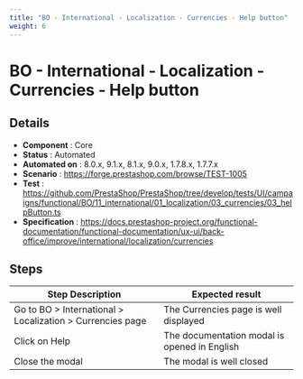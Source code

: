 ```yaml
---
title: "BO - International - Localization - Currencies - Help button"
weight: 6
---
```


# BO - International - Localization - Currencies - Help button
## Details
* **Component** : Core
* **Status** : Automated
* **Automated on** : 8.0.x, 9.1.x, 8.1.x, 9.0.x, 1.7.8.x, 1.7.7.x
* **Scenario** : https://forge.prestashop.com/browse/TEST-1005
* **Test** : https://github.com/PrestaShop/PrestaShop/tree/develop/tests/UI/campaigns/functional/BO/11_international/01_localization/03_currencies/03_helpButton.ts
* **Specification** : https://docs.prestashop-project.org/functional-documentation/functional-documentation/ux-ui/back-office/improve/international/localization/currencies

## Steps
| Step Description | Expected result |
| ----- | ----- |
| Go to BO > International > Localization > Currencies page | The Currencies page is well displayed |
| Click on Help | The documentation modal is opened in English |
| Close the modal | The modal is well closed |
